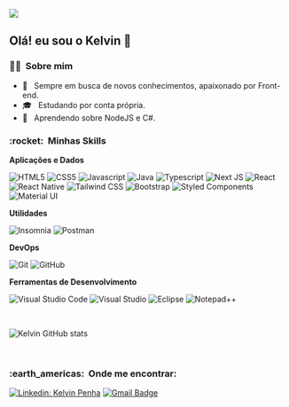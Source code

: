 
![](https://komarev.com/ghpvc/?username=VanessaSwerts&color=006bed)

<h2> Olá! eu sou o Kelvin 👋 </h2>
<h3> 👨‍💻 &nbsp;Sobre mim </h3>

- 🤔 &nbsp; Sempre em busca de novos conhecimentos, apaixonado por Front-end.
- 🎓 &nbsp; Estudando por conta própria</a>.
- 🌱 &nbsp; Aprendendo sobre NodeJS e C#.

<h3> :rocket: &nbsp;Minhas Skills </h3>

**Aplicações e Dados**

  
  ![HTML5](https://img.shields.io/badge/HTML5-E34F26?style=for-the-badge&logo=html5&logoColor=white)
  ![CSS5](https://img.shields.io/badge/CSS3-1572B6?style=for-the-badge&logo=css3&logoColor=white)
  ![Javascript](https://img.shields.io/badge/JavaScript-F7DF1E?style=for-the-badge&logo=javascript&logoColor=black)
  ![Java](https://img.shields.io/badge/Java-ED8B00?style=for-the-badge&logo=java&logoColor=white)
  ![Typescript](https://img.shields.io/badge/TypeScript-007ACC?style=for-the-badge&logo=typescript&logoColor=white)
  ![Next JS](https://img.shields.io/badge/Next-black?style=for-the-badge&logo=next.js&logoColor=white)
  ![React](https://img.shields.io/badge/React-20232A?style=for-the-badge&logo=react&logoColor=61DAFB)
  ![React Native](https://img.shields.io/badge/React_Native-20232A?style=for-the-badge&logo=react&logoColor=61DAFB)
  ![Tailwind CSS](https://img.shields.io/badge/Tailwind_CSS-38B2AC?style=for-the-badge&logo=tailwind-css&logoColor=white)
  ![Bootstrap](https://img.shields.io/badge/Bootstrap-563D7C?style=for-the-badge&logo=bootstrap&logoColor=white)
  ![Styled Components](https://img.shields.io/badge/styled--components-DB7093?style=for-the-badge&logo=styled-components&logoColor=white)
  ![Material UI](https://img.shields.io/badge/Material--UI-0081CB?style=for-the-badge&logo=material-ui&logoColor=white)


**Utilidades**

  ![Insomnia](https://img.shields.io/badge/Insomnia-black?style=for-the-badge&logo=insomnia&logoColor=5849BE)
  ![Postman](https://img.shields.io/badge/Postman-FF6C37?style=for-the-badge&logo=postman&logoColor=white)

**DevOps**

  ![Git](https://img.shields.io/badge/git-%23F05033.svg?style=for-the-badge&logo=git&logoColor=white)
  ![GitHub](https://img.shields.io/badge/github-%23121011.svg?style=for-the-badge&logo=github&logoColor=white)

**Ferramentas de Desenvolvimento**

  ![Visual Studio Code](https://img.shields.io/badge/Visual%20Studio%20Code-0078d7.svg?style=for-the-badge&logo=visual-studio-code&logoColor=white)
  ![Visual Studio](https://img.shields.io/badge/Visual%20Studio-5C2D91.svg?style=for-the-badge&logo=visual-studio&logoColor=white)
  ![Eclipse](https://img.shields.io/badge/Eclipse-FE7A16.svg?style=for-the-badge&logo=Eclipse&logoColor=white)
  ![Notepad++](https://img.shields.io/badge/Notepad++-90E59A.svg?style=for-the-badge&logo=notepad%2b%2b&logoColor=black)


<br/>

 ![Kelvin GitHub stats](https://github-readme-stats.vercel.app/api?username=KelvinKSP&theme=blue-green&show_icons=true)


<br/>

<h3> :earth_americas: &nbsp;Onde me encontrar: </h3> 

[![Linkedin: Kelvin Penha](https://img.shields.io/badge/-Kelvin-blue?style=flat-square&logo=Linkedin&logoColor=white&link=LINK-DO-SEU-LINKEDIN)](https://www.linkedin.com/in/kelvin-penha-42432b224/)
[![Gmail Badge](https://img.shields.io/badge/-kelvinpenha10@gmail.com-006bed?style=flat-square&logo=Gmail&logoColor=white&link=mailto:kelvinpenha10@gmail.com)](mailto:kelvinpenha10@gmail.com)
